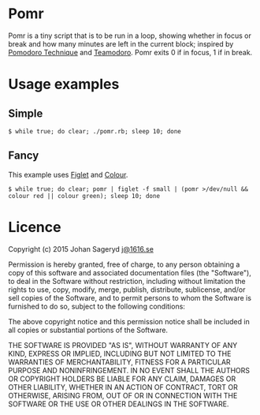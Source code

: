 # Pomr
Pomr is a tiny script that is to be run in a loop, showing whether in focus or
break and how many minutes are left in the current block; inspired by [Pomodoro
Technique](https://en.wikipedia.org/wiki/Pomodoro_Technique) and
[Teamodoro](http://teamodoro.com/). Pomr exits 0 if in focus, 1 if in break.

# Usage examples
## Simple
```
$ while true; do clear; ./pomr.rb; sleep 10; done
```

## Fancy
This example uses [Figlet](http://www.figlet.org/) and
[Colour](https://github.com/jsageryd/colour).

```
$ while true; do clear; pomr | figlet -f small | (pomr >/dev/null && colour red || colour green); sleep 10; done
```

# Licence
Copyright (c) 2015 Johan Sageryd <j@1616.se>

Permission is hereby granted, free of charge, to any person obtaining a copy
of this software and associated documentation files (the "Software"), to deal
in the Software without restriction, including without limitation the rights
to use, copy, modify, merge, publish, distribute, sublicense, and/or sell
copies of the Software, and to permit persons to whom the Software is
furnished to do so, subject to the following conditions:

The above copyright notice and this permission notice shall be included in
all copies or substantial portions of the Software.

THE SOFTWARE IS PROVIDED "AS IS", WITHOUT WARRANTY OF ANY KIND, EXPRESS OR
IMPLIED, INCLUDING BUT NOT LIMITED TO THE WARRANTIES OF MERCHANTABILITY,
FITNESS FOR A PARTICULAR PURPOSE AND NONINFRINGEMENT. IN NO EVENT SHALL THE
AUTHORS OR COPYRIGHT HOLDERS BE LIABLE FOR ANY CLAIM, DAMAGES OR OTHER
LIABILITY, WHETHER IN AN ACTION OF CONTRACT, TORT OR OTHERWISE, ARISING FROM,
OUT OF OR IN CONNECTION WITH THE SOFTWARE OR THE USE OR OTHER DEALINGS IN
THE SOFTWARE.
